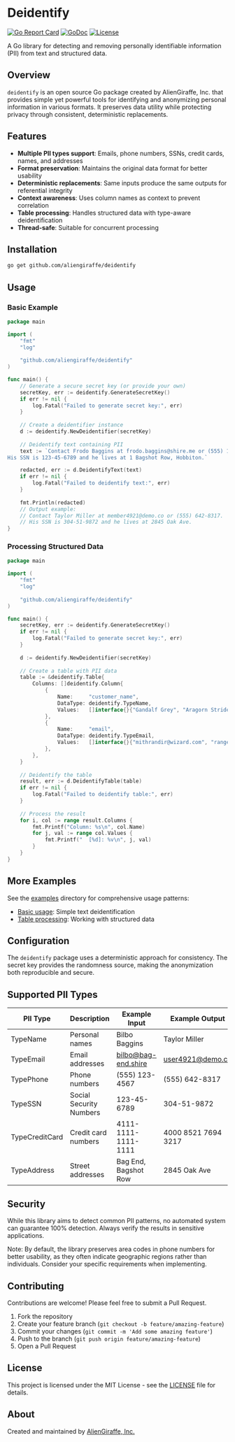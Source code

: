 # Deidentify

[![Go Report Card](https://goreportcard.com/badge/github.com/aliengiraffe/deidentify)](https://goreportcard.com/report/github.com/aliengiraffe/deidentify)
[![GoDoc](https://godoc.org/github.com/aliengiraffe/deidentify?status.svg)](https://godoc.org/github.com/aliengiraffe/deidentify)
[![License](https://img.shields.io/github/license/aliengiraffe/deidentify.svg)](LICENSE)

A Go library for detecting and removing personally identifiable information (PII) from text and structured data.

## Overview

`deidentify` is an open source Go package created by AlienGiraffe, Inc. that provides simple yet powerful tools for identifying and anonymizing personal information in various formats. It preserves data utility while protecting privacy through consistent, deterministic replacements.

## Features

- **Multiple PII types support**: Emails, phone numbers, SSNs, credit cards, names, and addresses
- **Format preservation**: Maintains the original data format for better usability  
- **Deterministic replacements**: Same inputs produce the same outputs for referential integrity
- **Context awareness**: Uses column names as context to prevent correlation
- **Table processing**: Handles structured data with type-aware deidentification
- **Thread-safe**: Suitable for concurrent processing

## Installation

```bash
go get github.com/aliengiraffe/deidentify
```

## Usage

### Basic Example

```go
package main

import (
    "fmt"
    "log"
    
    "github.com/aliengiraffe/deidentify"
)

func main() {
    // Generate a secure secret key (or provide your own)
    secretKey, err := deidentify.GenerateSecretKey()
    if err != nil {
        log.Fatal("Failed to generate secret key:", err)
    }
    
    // Create a deidentifier instance
    d := deidentify.NewDeidentifier(secretKey)
    
    // Deidentify text containing PII
    text := `Contact Frodo Baggins at frodo.baggins@shire.me or (555) 123-4567.
His SSN is 123-45-6789 and he lives at 1 Bagshot Row, Hobbiton.`

    redacted, err := d.DeidentifyText(text)
    if err != nil {
        log.Fatal("Failed to deidentify text:", err)
    }
    
    fmt.Println(redacted)
    // Output example:
    // Contact Taylor Miller at member4921@demo.co or (555) 642-8317.
    // His SSN is 304-51-9872 and he lives at 2845 Oak Ave.
}
```

### Processing Structured Data

```go
package main

import (
    "fmt"
    "log"
    
    "github.com/aliengiraffe/deidentify"
)

func main() {
    secretKey, err := deidentify.GenerateSecretKey()
    if err != nil {
        log.Fatal("Failed to generate secret key:", err)
    }
    
    d := deidentify.NewDeidentifier(secretKey)
    
    // Create a table with PII data
    table := &deidentify.Table{
        Columns: []deidentify.Column{
            {
                Name:     "customer_name",
                DataType: deidentify.TypeName,
                Values:   []interface{}{"Gandalf Grey", "Aragorn Strider", nil},
            },
            {
                Name:     "email",
                DataType: deidentify.TypeEmail,
                Values:   []interface{}{"mithrandir@wizard.com", "ranger@gondor.me", ""},
            },
        },
    }
    
    // Deidentify the table
    result, err := d.DeidentifyTable(table)
    if err != nil {
        log.Fatal("Failed to deidentify table:", err)
    }
    
    // Process the result
    for i, col := range result.Columns {
        fmt.Printf("Column: %s\n", col.Name)
        for j, val := range col.Values {
            fmt.Printf("  [%d]: %v\n", j, val)
        }
    }
}
```

## More Examples

See the [examples](./examples) directory for comprehensive usage patterns:

- [Basic usage](./examples/basic/main.go): Simple text deidentification
- [Table processing](./examples/table/main.go): Working with structured data

## Configuration

The `deidentify` package uses a deterministic approach for consistency. The secret key provides the randomness source, making the anonymization both reproducible and secure.

## Supported PII Types

| PII Type     | Description                 | Example Input                | Example Output            |
|--------------|-----------------------------|-----------------------------|---------------------------|
| TypeName     | Personal names              | Bilbo Baggins               | Taylor Miller             |
| TypeEmail    | Email addresses             | bilbo@bag-end.shire         | user4921@demo.co          |
| TypePhone    | Phone numbers               | (555) 123-4567              | (555) 642-8317            |
| TypeSSN      | Social Security Numbers     | 123-45-6789                 | 304-51-9872               |
| TypeCreditCard| Credit card numbers        | 4111-1111-1111-1111         | 4000 8521 7694 3217       |
| TypeAddress  | Street addresses            | Bag End, Bagshot Row        | 2845 Oak Ave              |

## Security

While this library aims to detect common PII patterns, no automated system can guarantee 100% detection. Always verify the results in sensitive applications.

Note: By default, the library preserves area codes in phone numbers for better usability, as they often indicate geographic regions rather than individuals. Consider your specific requirements when implementing.

## Contributing

Contributions are welcome! Please feel free to submit a Pull Request.

1. Fork the repository
2. Create your feature branch (`git checkout -b feature/amazing-feature`)
3. Commit your changes (`git commit -m 'Add some amazing feature'`)
4. Push to the branch (`git push origin feature/amazing-feature`)
5. Open a Pull Request

## License

This project is licensed under the MIT License - see the [LICENSE](LICENSE) file for details.

## About

Created and maintained by [AlienGiraffe, Inc.](https://github.com/aliengiraffe)
